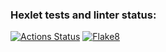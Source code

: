 ### Hexlet tests and linter status:
[![Actions Status](https://github.com/SanichMakakich/python-project-83/workflows/hexlet-check/badge.svg)](https://github.com/SanichMakakich/python-project-83/actions)
[![Flake8](https://github.com/SanichMakakich/python-project-83/actions/workflows/main.yml/badge.svg)](https://github.com/SanichMakakich/python-project-83/actions/workflows/main.yml)